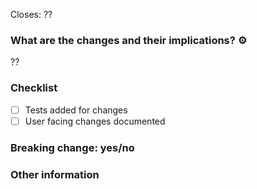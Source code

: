 Closes: ??

### What are the changes and their implications? :gear:

??

### Checklist

- [ ] Tests added for changes
- [ ] User facing changes documented

### Breaking change: yes/no

### Other information

<!-- IMPORTANT: Make sure to check the "Allow edits from maintainers" box below this window -->
